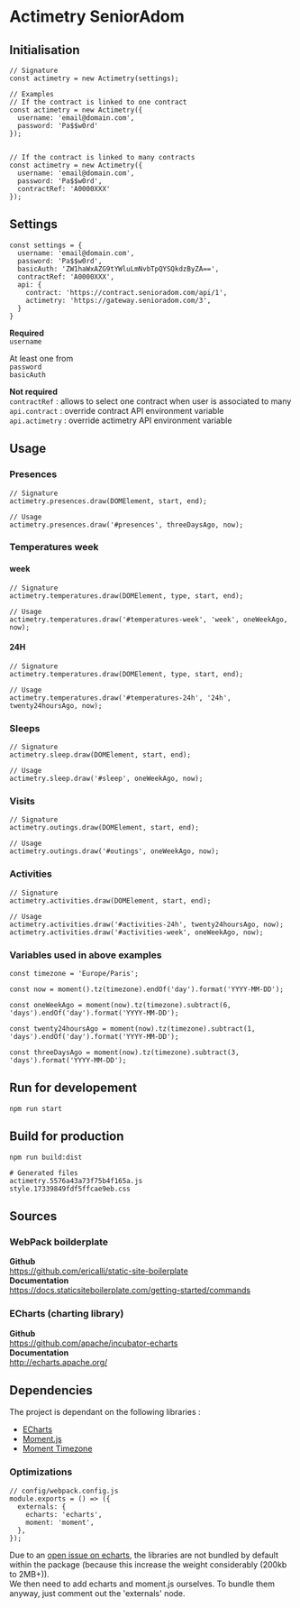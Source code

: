 # Actimetry SeniorAdom

## Initialisation

```
// Signature
const actimetry = new Actimetry(settings);

// Examples
// If the contract is linked to one contract
const actimetry = new Actimetry({
  username: 'email@domain.com',
  password: 'Pa$$w0rd'
});


// If the contract is linked to many contracts
const actimetry = new Actimetry({
  username: 'email@domain.com',
  password: 'Pa$$w0rd',
  contractRef: 'A0000XXX'
});
```

## Settings

```
const settings = {
  username: 'email@domain.com',
  password: 'Pa$$w0rd',
  basicAuth: 'ZW1haWxAZG9tYWluLmNvbTpQYSQkdzByZA==',
  contractRef: 'A0000XXX',
  api: {
    contract: 'https://contract.senioradom.com/api/1',
    actimetry: 'https://gateway.senioradom.com/3',
  }
}
```
**Required**  
`username`

At least one from  
`password`  
`basicAuth`

**Not required**  
`contractRef` : allows to select one contract when user is associated to many  
`api.contract` : override contract API environment variable  
`api.actimetry` : override actimetry API environment variable  

## Usage

### Presences

```
// Signature
actimetry.presences.draw(DOMElement, start, end);

// Usage
actimetry.presences.draw('#presences', threeDaysAgo, now);
```

### Temperatures week
#### week
```
// Signature
actimetry.temperatures.draw(DOMElement, type, start, end);

// Usage
actimetry.temperatures.draw('#temperatures-week', 'week', oneWeekAgo, now);
```

#### 24H
```
// Signature
actimetry.temperatures.draw(DOMElement, type, start, end);

// Usage
actimetry.temperatures.draw('#temperatures-24h', '24h', twenty24hoursAgo, now);
```

### Sleeps
```
// Signature
actimetry.sleep.draw(DOMElement, start, end);

// Usage
actimetry.sleep.draw('#sleep', oneWeekAgo, now);
```

### Visits
```
// Signature
actimetry.outings.draw(DOMElement, start, end);

// Usage
actimetry.outings.draw('#outings', oneWeekAgo, now);
```

### Activities
```
// Signature
actimetry.activities.draw(DOMElement, start, end);

// Usage
actimetry.activities.draw('#activities-24h', twenty24hoursAgo, now);
actimetry.activities.draw('#activities-week', oneWeekAgo, now);
```
    
### Variables used in above examples

```
const timezone = 'Europe/Paris';

const now = moment().tz(timezone).endOf('day').format('YYYY-MM-DD');

const oneWeekAgo = moment(now).tz(timezone).subtract(6, 'days').endOf('day').format('YYYY-MM-DD');

const twenty24hoursAgo = moment(now).tz(timezone).subtract(1, 'days').endOf('day').format('YYYY-MM-DD');

const threeDaysAgo = moment(now).tz(timezone).subtract(3, 'days').format('YYYY-MM-DD');
```

## Run for developement

```
npm run start
```


## Build for production
```
npm run build:dist

# Generated files
actimetry.5576a43a73f75b4f165a.js
style.17339849fdf5ffcae9eb.css
```

## Sources
### WebPack boilderplate
**Github**  
https://github.com/ericalli/static-site-boilerplate  
**Documentation**  
https://docs.staticsiteboilerplate.com/getting-started/commands

### ECharts (charting library)
**Github**  
https://github.com/apache/incubator-echarts  
**Documentation**  
http://echarts.apache.org/

## Dependencies
The project is dependant on the following libraries :  
- [ECharts](https://ecomfe.github.io/echarts-doc/public/en/index.html)
- [Moment.js](https://momentjs.com/)
- [Moment Timezone](https://momentjs.com/timezone/)

### Optimizations

```
// config/webpack.config.js
module.exports = () => ({
  externals: {
    echarts: 'echarts',
    moment: 'moment',
  },
});
```
Due to an [open issue on echarts](https://github.com/apache/incubator-echarts/issues/8239), the libraries are not bundled by default within the package (because this increase the weight considerably (200kb to 2MB+)).   
We then need to add echarts and moment.js ourselves.
To bundle them anyway, just comment out the 'externals' node.
